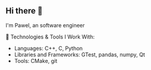 ## Hi there 👋
I'm Pawel, an software engineer

🔧 Technologies & Tools I Work With:
- Languages: C++, C, Python
- Libraries and Frameworks: GTest, pandas, numpy, Qt
- Tools: CMake, git
